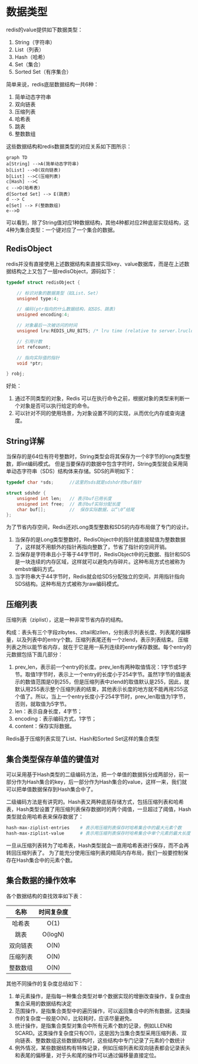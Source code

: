 # 数据类型

redis的value提供如下数据类型：

1. String（字符串）
2. List（列表）
3. Hash（哈希）
4. Set（集合）
5. Sorted Set（有序集合）

简单来说，redis底层数据结构一共6种：

1. 简单动态字符串
2. 双向链表
3. 压缩列表
4. 哈希表
5. 跳表
6. 整数数组

这些数据结构和redis数据类型的对应关系如下图所示：

```mermaid
graph TD
a[String] -->A(简单动态字符串)
b[List] -->B(双向链表)
b[List] -->C(压缩列表)
c[Hash] -->C
c -->D(哈希表)
d[Sorted Set] --> E(跳表)
d --> C
e[Set] --> F(整数数组)
e-->D
```

可以看到，除了String值对应1种数据结构，其他4种都对应2种底层实现结构，这4种为集合类型：一个键对应了一个集合的数据。

## RedisObject

redis并没有直接使用上述数据结构来直接实现key、value数据库，而是在上述数据结构之上又包了一层redisObject，源码如下：

```C
typedef struct redisObject {

    // 标识对象的数据类型（如List、Set）
    unsigned type:4;

    // 编码(ptr指向的什么数据结构，如SDS、跳表)
    unsigned encoding:4;

    // 对象最后一次被访问的时间
    unsigned lru:REDIS_LRU_BITS; /* lru time (relative to server.lruclock) */

    // 引用计数
    int refcount;

    // 指向实际值的指针
    void *ptr;

} robj;
```

好处：

1. 通过不同类型的对象，Redis 可以在执行命令之前，根据对象的类型来判断一个对象是否可以执行给定的命令。
2. 可以针对不同的使用场景，为对象设置不同的实现，从而优化内存或查询速度。

## String详解

当保存的是64位有符号整数时，String类型会将其保存为一个8字节的long类型整数，即int编码模式。
但是当要保存的数据中包含字符时，String类型就会采用简单动态字符串（SDS）结构体来存储。SDS的声明如下：

```C
typedef char *sds;      //这里的sds就是sdshdr的buf指针

struct sdshdr {
    unsigned int len;   // 表示buf已用长度
    unsigned int free;  // 表示buf实际分配长度
    char buf[];         //  保存实际数据，以“\0”结尾
};
```

为了节省内存空间，Redis还对Long类型整数和SDS的内存布局做了专门的设计。

1. 当保存的是Long类型整数时，RedisObject中的指针就直接赋值为整数数据了，这样就不用额外的指针再指向整数了，节省了指针的空间开销。
2. 当保存是字符串且小于等于44字节时，RedisObject中的元数据、指针和SDS是一块连续的内存区域，这样就可以避免内存碎片。这种布局方式也被称为embstr编码方式。
3. 当字符串大于44字节时，Redis就会给SDS分配独立的空间，并用指针指向SDS结构。这种布局方式被称为raw编码模式。

## 压缩列表

压缩列表（ziplist），这是一种非常节省内存的结构。

构成：表头有三个字段zlbytes、zltail和zllen，分别表示列表长度、列表尾的偏移量，以及列表中的entry个数。压缩列表尾还有一个zlend，表示列表结束。
压缩列表之所以能节省内存，就在于它是用一系列连续的entry保存数据。每个entry的元数据包括下面几部分：

1. prev_len，表示前一个entry的长度。prev_len有两种取值情况：1字节或5字节。取值1字节时，表示上一个entry的长度小于254字节。虽然1字节的值能表示的数值范围是0到255，但是压缩列表中zlend的取值默认是255，因此，就默认用255表示整个压缩列表的结束，其他表示长度的地方就不能再用255这个值了。所以，当上一个entry长度小于254字节时，prev_len取值为1字节，否则，就取值为5字节。
2. len：表示自身长度，4字节；
3. encoding：表示编码方式，1字节；
4. content：保存实际数据。

Redis基于压缩列表实现了List、Hash和Sorted Set这样的集合类型

## 集合类型保存单值的键值对

可以采用基于Hash类型的二级编码方法，把一个单值的数据拆分成两部分，前一部分作为Hash集合的key，后一部分作为Hash集合的value，这样一来，我们就可以把单值数据保存到Hash集合中了。

二级编码方法是有讲究的。Hash表又两种底层存储方式，包括压缩列表和哈希表，Hash类型设置了用压缩列表保存数据时的两个阈值，一旦超过了阈值，Hash类型就会用哈希表来保存数据了：

```bash
hash-max-ziplist-entries    # 表示用压缩列表保存时哈希集合中的最大元素个数
hash-max-ziplist-value      # 表示用压缩列表保存时哈希集合中单个元素的最大长度
```

一旦从压缩列表转为了哈希表，Hash类型就会一直用哈希表进行保存，而不会再转回压缩列表了。
为了能充分使用压缩列表的精简内存布局，我们一般要控制保存在Hash集合中的元素个数。

## 集合数据的操作效率

各个数据结构的查找效率如下表：

名称|时间复杂度
:--:|:--:
哈希表|O(1)
跳表|O(logN)
双向链表|O(N)
压缩列表|O(N)
整数数组|O(N)

其他不同操作的复杂度总结如下：

1. 单元素操作，是指每一种集合类型对单个数据实现的增删改查操作，复杂度由集合采用的数据结构决定
2. 范围操作，是指集合类型中的遍历操作，可以返回集合中的所有数据，这类操作的复杂度一般是O(N)，比较耗时，应该尽量避免。
3. 统计操作，是指集合类型对集合中所有元素个数的记录，例如LLEN和SCARD。这类操作复杂度只有O(1)，这是因为当集合类型采用压缩列表、双向链表、整数数组这些数据结构时，这些结构中专门记录了元素的个数统计
4. 例外情况，某些数据结构有特殊记录，例如压缩列表和双向链表都会记录表头和表尾的偏移量，对于头和尾的操作可以通过偏移量直接定位。
